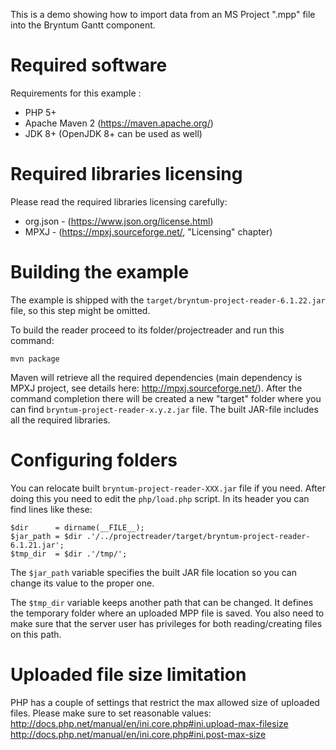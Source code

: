 This is a demo showing how to import data from an MS Project ".mpp" file into the Bryntum Gantt component.

# Required software

Requirements for this example :
- PHP 5+
- Apache Maven 2 (https://maven.apache.org/)
- JDK 8+ (OpenJDK 8+ can be used as well)

# Required libraries licensing

Please read the required libraries licensing carefully:
- org.json - (https://www.json.org/license.html)
- MPXJ - (https://mpxj.sourceforge.net/, "Licensing" chapter)

# Building the example

The example is shipped with the `target/bryntum-project-reader-6.1.22.jar` file, so this step might be omitted.

To build the reader proceed to its folder/projectreader and run this command:

	mvn package

Maven will retrieve all the required dependencies (main dependency is MPXJ project, see details here: http://mpxj.sourceforge.net/).
After the command completion there will be created a new "target" folder where you can find `bryntum-project-reader-x.y.z.jar` file.
The built JAR-file includes all the required libraries.

# Configuring folders

You can relocate built `bryntum-project-reader-XXX.jar` file if you need. After doing this you need to edit the `php/load.php` script.
In its header you can find lines like these:

	$dir      = dirname(__FILE__);
	$jar_path = $dir .'/../projectreader/target/bryntum-project-reader-6.1.21.jar';
	$tmp_dir  = $dir .'/tmp/';

The `$jar_path` variable specifies the built JAR file location so you can change its value to the proper one.

The `$tmp_dir` variable keeps another path that can be changed. It defines the temporary folder where an uploaded MPP file is saved.
You also need to make sure that the server user has privileges for both reading/creating files on this path.

# Uploaded file size limitation

PHP has a couple of settings that restrict the max allowed size of uploaded files. Please make sure to set reasonable values:
http://docs.php.net/manual/en/ini.core.php#ini.upload-max-filesize
http://docs.php.net/manual/en/ini.core.php#ini.post-max-size
